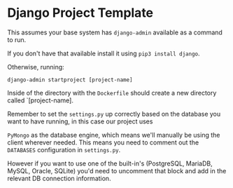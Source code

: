 # Django Project Template

This assumes your base system has `django-admin` available as a command to run.

If you don't have that available install it using `pip3 install django`.

Otherwise, running:

`django-admin startproject [project-name]`

Inside of the directory with the `Dockerfile` should create a new directory called `[project-name].

Remember to set the `settings.py` up correctly based on the database you want to have running, in this case our project uses

`PyMongo` as the database engine, which means we'll manually be using the client wherever needed. This means you need to comment out the `DATABASES` configuration in `settings.py`.

However if you want to use one of the built-in's (PostgreSQL, MariaDB, MySQL, Oracle, SQLite) you'd need to uncomment that block and add in the relevant DB connection information.
